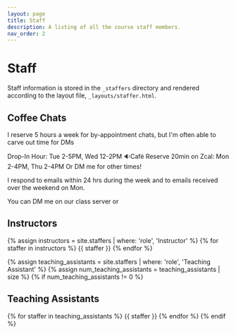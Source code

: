 ```yaml
---
layout: page
title: Staff
description: A listing of all the course staff members.
nav_order: 2
---
```


# Staff

Staff information is stored in the `_staffers` directory and rendered according to the layout file, `_layouts/staffer.html`.

## Coffee Chats

I reserve 5 hours a week for by-appointment chats, but I'm often able to carve out time for DMs 

Drop-In Hour: Tue 2-5PM, Wed 12-2PM 🔉Café
Reserve 20min on Zcal: Mon 2-4PM, Thu 2-4PM
Or DM me for other times!

I respond to emails within 24 hrs during the week and to emails received over the weekend on Mon.

You can DM me on our class server or 


## Instructors

{% assign instructors = site.staffers | where: 'role', 'Instructor' %}
{% for staffer in instructors %}
{{ staffer }}
{% endfor %}

{% assign teaching_assistants = site.staffers | where: 'role', 'Teaching Assistant' %}
{% assign num_teaching_assistants = teaching_assistants | size %}
{% if num_teaching_assistants != 0 %}
## Teaching Assistants

{% for staffer in teaching_assistants %}
{{ staffer }}
{% endfor %}
{% endif %}
